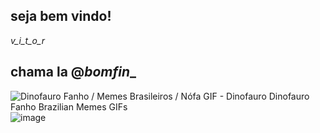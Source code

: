 ## seja bem vindo!
_v_i_t_o_r_

## chama la @___bomfin____
<img src="https://media1.tenor.com/m/rBlV4O1dO8MAAAAC/dinofauro-dinofauro-fanho.gif" alt="Dinofauro Fanho / Memes Brasileiros / Nófa GIF - Dinofauro Dinofauro Fanho Brazilian Memes GIFs"/>![image](https://github.com/Pimpolho48/Pimpolho48/assets/170757073/7a8353c9-5954-4f66-a21b-386d8acde940)
